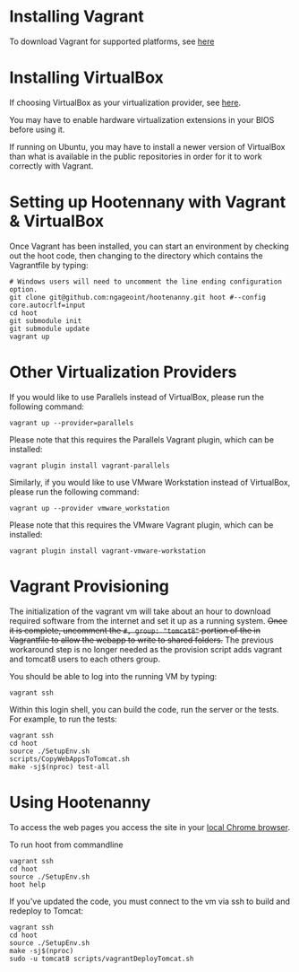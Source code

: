# Installing Vagrant

To download Vagrant for supported platforms, see [here](https://www.vagrantup.com/downloads.html)

# Installing VirtualBox

If choosing VirtualBox as your virtualization provider, see [here](https://www.virtualbox.org/wiki/Downloads).  

You may have to enable hardware virtualization extensions in your BIOS before using it.

If running on Ubuntu, you may have to install a newer version of VirtualBox than what is available in the public repositories in order for it to work correctly with Vagrant.

# Setting up Hootennany with Vagrant & VirtualBox

Once Vagrant has been installed, you can start an environment by checking out the hoot code, then changing to the directory which contains the Vagrantfile by typing:

    # Windows users will need to uncomment the line ending configuration option.
    git clone git@github.com:ngageoint/hootenanny.git hoot #--config core.autocrlf=input
    cd hoot
    git submodule init
    git submodule update
    vagrant up

# Other Virtualization Providers

If you would like to use Parallels instead of VirtualBox, please run the following command:
```
vagrant up --provider=parallels
```
Please note that this requires the Parallels Vagrant plugin, which can be installed:
```
vagrant plugin install vagrant-parallels
```

Similarly, if you would like to use VMware Workstation instead of VirtualBox, please run the following command:
```
vagrant up --provider vmware_workstation
```
Please note that this requires the VMware Vagrant plugin, which can be installed:
```
vagrant plugin install vagrant-vmware-workstation
```

# Vagrant Provisioning

The initialization of the vagrant vm will take about an hour to download required software from the internet and set it up as a running system. ~~Once it is complete, uncomment the `#, group: "tomcat8"` portion of the in Vagrantfile to allow the webapp to write to shared folders.~~  The previous workaround step is no longer needed as the provision script adds vagrant and tomcat8 users to each others group.

You should be able to log into the running VM by typing:

    vagrant ssh

Within this login shell, you can build the code, run the server or the tests. For example, to run the tests:

    vagrant ssh
    cd hoot
    source ./SetupEnv.sh
    scripts/CopyWebAppsToTomcat.sh
    make -sj$(nproc) test-all

# Using Hootenanny

To access the web pages you access the site in your [local Chrome browser](http://localhost:8888/hootenanny-id).

To run hoot from commandline

    vagrant ssh
    cd hoot
    source ./SetupEnv.sh
    hoot help

If you've updated the code, you must connect to the vm via ssh to build and redeploy to Tomcat:

    vagrant ssh
    cd hoot
    source ./SetupEnv.sh
    make -sj$(nproc)
    sudo -u tomcat8 scripts/vagrantDeployTomcat.sh 


